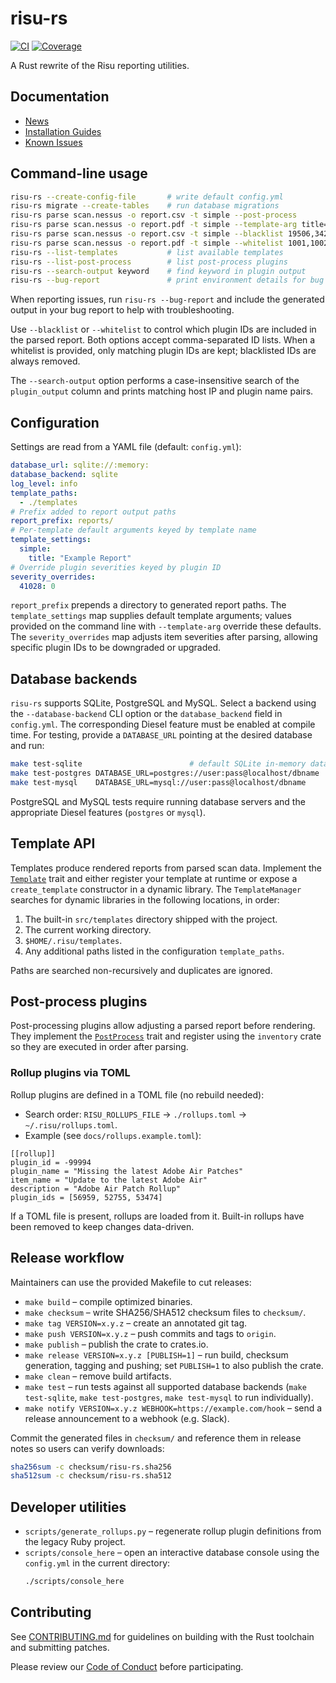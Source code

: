 # risu-rs

[![CI](https://github.com/hammackj/risu-rs/actions/workflows/ci.yml/badge.svg)](https://github.com/hammackj/risu-rs/actions/workflows/ci.yml)
[![Coverage](https://img.shields.io/badge/coverage-HTML-blue.svg)](https://hammackj.github.io/risu-rs/coverage/)

A Rust rewrite of the Risu reporting utilities.

## Documentation

- [News](docs/NEWS.markdown)
- [Installation Guides](docs/install_guides/README.markdown)
- [Known Issues](docs/known_issues.markdown)

## Command-line usage

```bash
risu-rs --create-config-file       # write default config.yml
risu-rs migrate --create-tables    # run database migrations
risu-rs parse scan.nessus -o report.csv -t simple --post-process
risu-rs parse scan.nessus -o report.pdf -t simple --template-arg title="Custom Title"
risu-rs parse scan.nessus -o report.csv -t simple --blacklist 19506,34221
risu-rs parse scan.nessus -o report.pdf -t simple --whitelist 1001,1002
risu-rs --list-templates           # list available templates
risu-rs --list-post-process        # list post-process plugins
risu-rs --search-output keyword    # find keyword in plugin output
risu-rs --bug-report               # print environment details for bug reports
```

When reporting issues, run `risu-rs --bug-report` and include the generated
output in your bug report to help with troubleshooting.

Use `--blacklist` or `--whitelist` to control which plugin IDs are included in
the parsed report. Both options accept comma-separated ID lists. When a
whitelist is provided, only matching plugin IDs are kept; blacklisted IDs are
always removed.

The `--search-output` option performs a case-insensitive search of the
`plugin_output` column and prints matching host IP and plugin name pairs.

## Configuration

Settings are read from a YAML file (default: `config.yml`):

```yaml
database_url: sqlite://:memory:
database_backend: sqlite
log_level: info
template_paths:
  - ./templates
# Prefix added to report output paths
report_prefix: reports/
# Per-template default arguments keyed by template name
template_settings:
  simple:
    title: "Example Report"
# Override plugin severities keyed by plugin ID
severity_overrides:
  41028: 0
```

`report_prefix` prepends a directory to generated report paths. The
`template_settings` map supplies default template arguments; values provided on
the command line with `--template-arg` override these defaults. The
`severity_overrides` map adjusts item severities after parsing, allowing
specific plugin IDs to be downgraded or upgraded.

## Database backends

`risu-rs` supports SQLite, PostgreSQL and MySQL. Select a backend using the
`--database-backend` CLI option or the `database_backend` field in `config.yml`.
The corresponding Diesel feature must be enabled at compile time. For testing,
provide a `DATABASE_URL` pointing at the desired database and run:

```bash
make test-sqlite                        # default SQLite in-memory database
make test-postgres DATABASE_URL=postgres://user:pass@localhost/dbname
make test-mysql    DATABASE_URL=mysql://user:pass@localhost/dbname
```

PostgreSQL and MySQL tests require running database servers and the appropriate
Diesel features (`postgres` or `mysql`).

## Template API

Templates produce rendered reports from parsed scan data. Implement the
[`Template`](src/template.rs) trait and either register your template at runtime
or expose a `create_template` constructor in a dynamic library. The
`TemplateManager` searches for dynamic libraries in the following locations,
in order:

1. The built-in `src/templates` directory shipped with the project.
2. The current working directory.
3. `$HOME/.risu/templates`.
4. Any additional paths listed in the configuration `template_paths`.

Paths are searched non-recursively and duplicates are ignored.

## Post-process plugins

Post-processing plugins allow adjusting a parsed report before rendering. They
implement the [`PostProcess`](src/postprocess/mod.rs) trait and register using
the `inventory` crate so they are executed in order after parsing.

### Rollup plugins via TOML

Rollup plugins are defined in a TOML file (no rebuild needed):

- Search order: `RISU_ROLLUPS_FILE` → `./rollups.toml` → `~/.risu/rollups.toml`.
- Example (see `docs/rollups.example.toml`):

```
[[rollup]]
plugin_id = -99994
plugin_name = "Missing the latest Adobe Air Patches"
item_name = "Update to the latest Adobe Air"
description = "Adobe Air Patch Rollup"
plugin_ids = [56959, 52755, 53474]
```

If a TOML file is present, rollups are loaded from it. Built-in rollups have
been removed to keep changes data-driven.

## Release workflow

Maintainers can use the provided Makefile to cut releases:

- `make build` – compile optimized binaries.
- `make checksum` – write SHA256/SHA512 checksum files to `checksum/`.
- `make tag VERSION=x.y.z` – create an annotated git tag.
- `make push VERSION=x.y.z` – push commits and tags to `origin`.
- `make publish` – publish the crate to crates.io.
- `make release VERSION=x.y.z [PUBLISH=1]` – run build, checksum generation, tagging and pushing; set `PUBLISH=1` to also publish the crate.
- `make clean` – remove build artifacts.
- `make test` – run tests against all supported database backends (`make test-sqlite`, `make test-postgres`, `make test-mysql` to run individually).
- `make notify VERSION=x.y.z WEBHOOK=https://example.com/hook` – send a release announcement to a webhook (e.g. Slack).

Commit the generated files in `checksum/` and reference them in release notes so users can verify downloads:

```bash
sha256sum -c checksum/risu-rs.sha256
sha512sum -c checksum/risu-rs.sha512
```

## Developer utilities

- `scripts/generate_rollups.py` – regenerate rollup plugin definitions from the legacy Ruby project.
- `scripts/console_here` – open an interactive database console using the `config.yml` in the current directory:
   ```bash
   ./scripts/console_here
   ```

## Contributing

See [CONTRIBUTING.md](CONTRIBUTING.md) for guidelines on building with the Rust toolchain and submitting patches.

Please review our [Code of Conduct](CODE_OF_CONDUCT.markdown) before participating.
